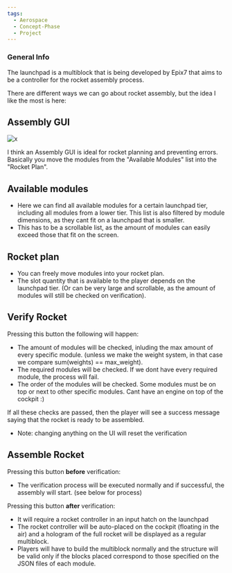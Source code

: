 ```yaml
---
tags:
  - Aerospace
  - Concept-Phase
  - Project
---
```


### General Info

The launchpad is a multiblock that is being developed by Epix7 that aims to be a controller for the rocket assembly process.

There are different ways we can go about rocket assembly, but the idea I like the most is here:

## Assembly GUI

![x](launchpad_gui.png)

I think an Assembly GUI is ideal for rocket planning and preventing errors. Basically you move the modules from the "Available Modules" list into the "Rocket Plan".

## Available modules

- Here we can find all available modules for a certain launchpad tier, including all modules from a lower tier. This list is also filtered by module dimensions, as they cant fit on a launchpad that is smaller. 
- This has to be a scrollable list, as the amount of modules can easily exceed those that fit on the screen.

## Rocket plan

- You can freely move modules into your rocket plan.
- The slot quantity that is available to the player depends on the launchpad tier. (Or can be very large and scrollable, as the amount of modules will still be checked on verification).

## Verify Rocket

Pressing this button the following will happen:
- The amount of modules will be checked, inluding the max amount of every specific module. (unless we make the weight system, in that case we compare sum(weights) == max_weight).
- The required modules will be checked. If we dont have every required module, the process will fail.
- The order of the modules will be checked. Some modules must be on top or next to other specific modules. Cant have an engine on top of the cockpit :)

If all these checks are passed, then the player will see a success message saying that the rocket is ready to be assembled.
- Note: changing anything on the UI will reset the verification

## Assemble Rocket

Pressing this button **before** verification:
- The verification process will be executed normally and if successful, the assembly will start. (see below for process)


Pressing this button **after** verification:
- It will require a rocket controller in an input hatch on the launchpad
- The rocket controller will be auto-placed on the cockpit (floating in the air) and a hologram of the full rocket will be displayed as a regular multiblock. 
- Players will have to build the multiblock normally and the structure will be valid only if the blocks placed correspond to those specified on the JSON files of each module.
